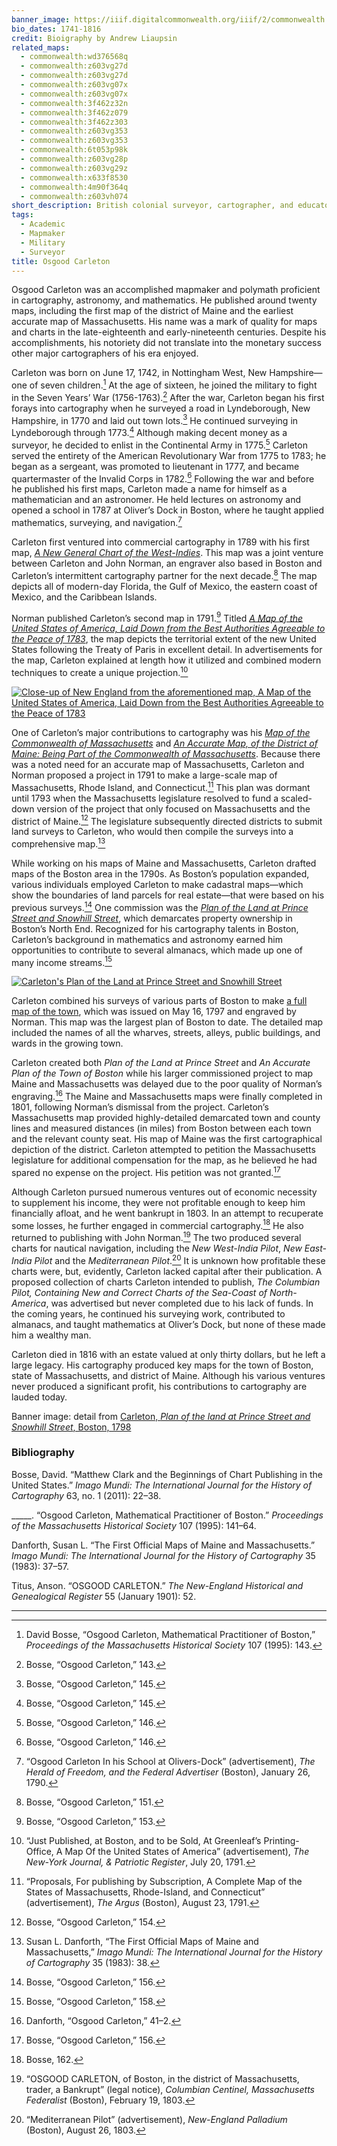 ```yaml
---
banner_image: https://iiif.digitalcommonwealth.org/iiif/2/commonwealth:4m90f3650/373,2934,2721,1418/,1200/0/default.jpg
bio_dates: 1741-1816
credit: Bioigraphy by Andrew Liaupsin
related_maps:
  - commonwealth:wd376568q
  - commonwealth:z603vg27d
  - commonwealth:z603vg27d
  - commonwealth:z603vg07x
  - commonwealth:z603vg07x
  - commonwealth:3f462z32n
  - commonwealth:3f462z079
  - commonwealth:3f462z303
  - commonwealth:z603vg353
  - commonwealth:z603vg353
  - commonwealth:6t053p98k
  - commonwealth:z603vg28p
  - commonwealth:z603vg29z
  - commonwealth:x633f8530
  - commonwealth:4m90f364q
  - commonwealth:z603vh074
short_description: British colonial surveyor, cartographer, and educator
tags:
  - Academic
  - Mapmaker
  - Military
  - Surveyor
title: Osgood Carleton
---
```


Osgood Carleton was an accomplished mapmaker and polymath proficient in cartography, astronomy, and mathematics. He published around twenty maps, including the first map of the district of Maine and the earliest accurate map of Massachusetts. His name was a mark of quality for maps and charts in the late-eighteenth and early-nineteenth centuries. Despite his accomplishments, his notoriety did not translate into the monetary success other major cartographers of his era enjoyed.

Carleton was born on June 17, 1742, in Nottingham West, New Hampshire—one of seven children.[^1] At the age of sixteen, he joined the military to fight in the Seven Years’ War (1756-1763).[^2] After the war, Carleton began his first forays into cartography when he surveyed a road in Lyndeborough, New Hampshire, in 1770 and laid out town lots.[^3] He continued surveying in Lyndeborough through 1773.[^4] Although making decent money as a surveyor, he decided to enlist in the Continental Army in 1775.[^5] Carleton served the entirety of the American Revolutionary War from 1775 to 1783; he began as a sergeant, was promoted to lieutenant in 1777, and became quartermaster of the Invalid Corps in 1782.[^6]  Following the war and before he published his first maps, Carleton made a name for himself as a mathematician and an astronomer. He held lectures on astronomy and opened a school in 1787 at Oliver’s Dock in Boston, where he taught applied mathematics, surveying, and navigation.[^7]

Carleton first ventured into commercial cartography in 1789 with his first map, [_A New General Chart of the West-Indies_](https://collections.leventhalmap.org/search/commonwealth:3f462z41m). This map was a joint venture between Carleton and John Norman, an engraver also based in Boston and Carleton’s intermittent cartography partner for the next decade.[^8] The map depicts all of modern-day Florida, the Gulf of Mexico, the eastern coast of Mexico, and the Caribbean Islands.

Norman published Carleton’s second map in 1791.[^9] Titled [_A Map of the United States of America, Laid Down from the Best Authorities Agreeable to the Peace of 1783_](/maps/commonwealth:z603vh074/), the map depicts the territorial extent of the new United States following the Treaty of Paris in excellent detail. In advertisements for the map, Carleton explained at length how it utilized and combined modern techniques to create a unique projection.[^10] 

[![Close-up of New England from the aforementioned map, _A Map of the United States of America, Laid Down from the Best Authorities Agreeable to the Peace of 1783_](https://iiif.digitalcommonwealth.org/iiif/2/commonwealth:6108vt74f/3504,902,3871,2414/pct:50/0/default.jpg "Close up of New England from Carleton's map mentioned in the above seciton")](/maps/commonwealth:z603vh074/)

One of Carleton’s major contributions to cartography was his [_Map of the Commonwealth of Massachusetts_](/maps/commonwealth:wd376568q/) and [_An Accurate Map, of the District of Maine: Being Part of the Commonwealth of Massachusetts_](/maps/commonwealth:z603vg27d/). Because there was a noted need for an accurate map of Massachusetts, Carleton and Norman proposed a project in 1791 to make a large-scale map of Massachusetts, Rhode Island, and Connecticut.[^11] This plan was dormant until 1793 when the Massachusetts legislature resolved to fund a scaled-down version of the project that only focused on Massachusetts and the district of Maine.[^12] The legislature subsequently directed districts to submit land surveys to Carleton, who would then compile the surveys into a comprehensive map.[^13]

While working on his maps of Maine and Massachusetts, Carleton drafted maps of the Boston area in the 1790s. As Boston’s population expanded, various individuals employed Carleton to make cadastral maps—which show the boundaries of land parcels for real estate—that were based on his previous surveys.[^14] One commission was the [_Plan of the Land at Prince Street and Snowhill Street_](/maps/commonwealth:4m90f364q/), which demarcates property ownership in Boston’s North End. Recognized for his cartography talents in Boston, Carleton’s background in mathematics and astronomy earned him opportunities to contribute to several almanacs, which made up one of many income streams.[^15]

[![Carleton's _Plan of the Land at Prince Street and Snowhill Street_](https://iiif.digitalcommonwealth.org/iiif/2/commonwealth:4m90f3650/107,513,3494,3603/pct:50/0/default.jpg "Carleton's \"Plan of the Land at Prince Street and Snowhill Street\"")](/maps/commonwealth:4m90f364q/)

Carleton combined his surveys of various parts of Boston to make [a full map of the town](/maps/commonwealth:z603vg07x/), which was issued on May 16, 1797 and engraved by Norman. This map was the largest plan of Boston to date. The detailed map included the names of all the wharves, streets, alleys, public buildings, and wards in the growing town.

Carleton created both _Plan of the Land at Prince Street_ and _An Accurate Plan of the Town of Boston_ while his larger commissioned project to map Maine and Massachusetts was delayed due to the poor quality of Norman’s engraving.[^16] The Maine and Massachusetts maps were finally completed in 1801, following Norman’s dismissal from the project. Carleton’s Massachusetts map provided highly-detailed demarcated town and county lines and measured distances (in miles) from Boston between each town and the relevant county seat. His map of Maine was the first cartographical depiction of the district. Carleton attempted to petition the Massachusetts legislature for additional compensation for the map, as he believed he had spared no expense on the project. His petition was not granted.[^17]

Although Carleton pursued numerous ventures out of economic necessity to supplement his income, they were not profitable enough to keep him financially afloat, and he went bankrupt in 1803. In an attempt to recuperate some losses, he further engaged in commercial cartography.[^18] He also returned to publishing with John Norman.[^19] The two produced several charts for nautical navigation, including the _New West-India Pilot_, _New East-India Pilot_ and the _Mediterranean Pilot_.[^20] It is unknown how profitable these charts were, but, evidently, Carleton lacked capital after their publication. A proposed collection of charts Carleton intended to publish, _The Columbian Pilot, Containing New and Correct Charts of the Sea-Coast of North-America_, was advertised but never completed due to his lack of funds. In the coming years, he continued his surveying work, contributed to almanacs, and taught mathematics at Oliver’s Dock, but none of these made him a wealthy man.

Carleton died in 1816 with an estate valued at only thirty dollars, but he left a large legacy. His cartography produced key maps for the town of Boston, state of Massachusetts, and district of Maine. Although his various ventures never produced a significant profit, his contributions to cartography are lauded today.

Banner image: detail from [Carleton, _Plan of the land at Prince Street and Snowhill Street_, Boston, 1798](/maps/commonwealth:4m90f364q)

[^1]: David Bosse, “Osgood Carleton, Mathematical Practitioner of Boston,” _Proceedings of the Massachusetts Historical Society_ 107 (1995): 143.

[^2]: Bosse, “Osgood Carleton,” 143.

[^3]: Bosse, “Osgood Carleton,” 145.

[^4]: Bosse, “Osgood Carleton,” 145.

[^5]: Bosse, “Osgood Carleton,” 146.

[^6]: Bosse, “Osgood Carleton,” 146.

[^7]: “Osgood Carleton In his School at Olivers-Dock” (advertisement), _The Herald of Freedom, and the Federal Advertiser_ (Boston), January 26, 1790.

[^8]: Bosse, “Osgood Carleton,” 151.

[^9]: Bosse, “Osgood Carleton,” 153.

[^10]: “Just Published, at Boston, and to be Sold, At Greenleaf’s Printing-Office, A Map Of the United States of
America” (advertisement), _The New-York Journal, & Patriotic Register_, July 20, 1791.

[^11]: “Proposals, For publishing by Subscription, A Complete Map of the States of Massachusetts, Rhode-Island, and
Connecticut” (advertisement), _The Argus_ (Boston), August 23, 1791.

[^12]: Bosse, “Osgood Carleton,” 154.

[^13]: Susan L. Danforth, “The First Official Maps of Maine and Massachusetts,” _Imago Mundi: The International
Journal for the History of Cartography_ 35 (1983): 38.

[^14]: Bosse, “Osgood Carleton,” 156.

[^15]: Bosse, “Osgood Carleton,” 158.

[^16]: Danforth, “Osgood Carleton,” 41–2.

[^17]: Bosse, “Osgood Carleton,” 156.

[^18]: Bosse, 162.

[^19]: “OSGOOD CARLETON, of Boston, in the district of Massachusetts, trader, a Bankrupt” (legal notice), _Columbian Centinel, Massachusetts Federalist_ (Boston), February 19, 1803.

[^20]: “Mediterranean Pilot” (advertisement), _New-England Palladium_ (Boston), August 26, 1803. 

### Bibliography
Bosse, David. “Matthew Clark and the Beginnings of Chart Publishing in the United States.” _Imago Mundi: The International Journal for the History of Cartography_ 63, no. 1 (2011): 22–38. 

_____. “Osgood Carleton, Mathematical Practitioner of Boston.” _Proceedings of the Massachusetts Historical Society_ 107 (1995): 141–64. 

Danforth, Susan L. “The First Official Maps of Maine and Massachusetts.” _Imago Mundi: The International Journal for the History of Cartography_ 35 (1983): 37–57. 

Titus, Anson. “OSGOOD CARLETON.” _The New-England Historical and Genealogical Register_ 55 (January 1901): 52. 

***


